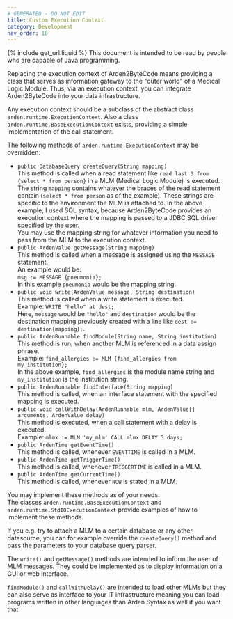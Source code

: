 ```yaml
---
# GENERATED - DO NOT EDIT
title: Custom Execution Context
category: Development
nav_order: 18
---
```

{% include get_url.liquid %}
This document is intended to be read by people who are capable of Java programming.

Replacing the execution context of Arden2ByteCode means providing a class that serves as information gateway to the "outer world" of a Medical Logic Module. Thus, via an execution context, you can integrate Arden2ByteCode into your data infrastructure.

Any execution context should be a subclass of the abstract class `arden.runtime.ExecutionContext`. Also a class `arden.runtime.BaseExecutionContext` exists, providing a simple implementation of the call statement.

The following methods of `arden.runtime.ExecutionContext` may be overridden:

* `public DatabaseQuery createQuery(String mapping)`  
  This method is called when a read statement like 
  `read last 3 from {select * from person}` in a MLM 
  (Medical Logic Module) is executed.  
  The string `mapping` contains whatever the braces of 
  the read statement contain (`select * from person` 
  as of the example). 
  These strings are specific to the environment the 
  MLM is attached to. In the above example, I used 
  SQL syntax, because Arden2ByteCode provides an 
  execution context where the mapping is passed to a 
  JDBC SQL driver specified by the user.  
  You may use the mapping string for whatever 
  information you need to pass from the MLM to the
  execution context.
* `public ArdenValue getMessage(String mapping)`  
  This method is called when a message is assigned
  using the `MESSAGE` statement.  
  An example would be:  
  `msg := MESSAGE {pneumonia};`  
  In this example `pneumonia` would be the mapping
  string.
* `public void write(ArdenValue message, String destination)`  
  This method is called when a write statement is
  executed.  
  Example: `WRITE "hello" at dest;`  
  Here, `message` would be `"hello"` and `destination`
  would be the destination mapping previously created
  with a line like `dest := destination{mapping};`.
* `public ArdenRunnable findModule(String name, String institution)`  
  This method is run, when another MLM is referenced in
  a data assign phrase.  
  Example: `find_allergies := MLM {find_allergies from my_institution};`  
  In the above example, `find_allergies` is the module
  name string and `my_institution` is the institution 
  string.
* `public ArdenRunnable findInterface(String mapping)`  
  This method is called, when an interface statement
  with the specified mapping is executed.
* `public void callWithDelay(ArdenRunnable mlm, ArdenValue[] arguments, ArdenValue delay)`  
  This method is executed, when a call statement with
  a delay is executed.  
  Example: `mlmx := MLM 'my_mlm' CALL mlmx DELAY 3 days;`
* `public ArdenTime getEventTime()`  
  This method is called, whenever `EVENTTIME` is called
  in a MLM.
* `public ArdenTime getTriggerTime()`  
  This method is called, whenever `TRIGGERTIME` is called
  in a MLM.
* `public ArdenTime getCurrentTime()`  
  This method is called, whenever `NOW` is stated in a
  MLM.

You may implement these methods as of your needs.  
The classes `arden.runtime.BaseExecutionContext` and 
`arden.runtime.StdIOExecutionContext` provide examples of
how to implement these methods.

If you e.g. try to attach a MLM to a certain database or
any other datasource, you can for example override the 
`createQuery()` method and pass the parameters to your
database query parser.

The `write()` and `getMessage()` methods are intended to
inform the user of MLM messages. They could be implemented
as to display information on a GUI or web interface.

`findModule()` and `callWithDelay()` are intended to load
other MLMs but they can also serve as interface to your
IT infrastructure meaning you can load programs written in
other languages than Arden Syntax as well if you want 
that.
